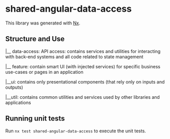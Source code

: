 # shared-angular-data-access

This library was generated with [Nx](https://nx.dev).

## Structure and Use

|__ data-access: API access: contains services and utilities for interacting with back-end systems and all code related to state management

|__ feature: contain smart UI (with injected services) for specific business use-cases or pages in an application

|__ui: contains only presentational components (that rely only on inputs and outputs)

|__util: contains common utilities and services used by other libraries and applications

## Running unit tests

Run `nx test shared-angular-data-access` to execute the unit tests.
